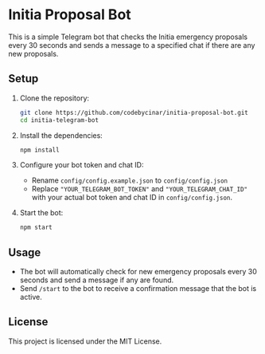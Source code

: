 # Initia Proposal Bot

This is a simple Telegram bot that checks the Initia emergency proposals every 30 seconds and sends a message to a specified chat if there are any new proposals.

## Setup

1. Clone the repository:
   ```sh
   git clone https://github.com/codebycinar/initia-proposal-bot.git
   cd initia-telegram-bot
   ```

2. Install the dependencies:
   ```sh
   npm install
   ```

3. Configure your bot token and chat ID:
   - Rename `config/config.example.json` to `config/config.json`
   - Replace `"YOUR_TELEGRAM_BOT_TOKEN"` and `"YOUR_TELEGRAM_CHAT_ID"` with your actual bot token and chat ID in `config/config.json`.

4. Start the bot:
   ```sh
   npm start
   ```

## Usage

- The bot will automatically check for new emergency proposals every 30 seconds and send a message if any are found.
- Send `/start` to the bot to receive a confirmation message that the bot is active.

## License

This project is licensed under the MIT License.
